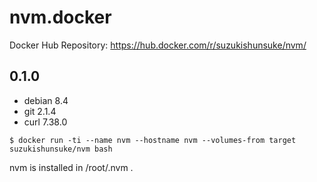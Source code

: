 # nvm.docker

Docker Hub Repository: https://hub.docker.com/r/suzukishunsuke/nvm/

## 0.1.0

* debian 8.4
* git 2.1.4
* curl 7.38.0

```
$ docker run -ti --name nvm --hostname nvm --volumes-from target suzukishunsuke/nvm bash
```

nvm is installed in /root/.nvm .
